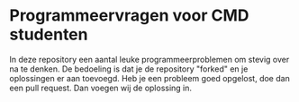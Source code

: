 # Programmeervragen voor CMD studenten
In deze repository een aantal leuke programmeerproblemen om stevig over na te denken. 
De bedoeling is dat je de repository "forked" en je oplossingen er aan toevoegd. 
Heb je een probleem goed opgelost, doe dan een pull request. Dan voegen wij de oplossing in.

